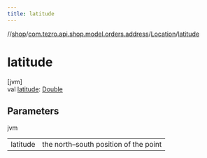 ```yaml
---
title: latitude
---
```

//[shop](../../../index.html)/[com.tezro.api.shop.model.orders.address](../index.html)/[Location](index.html)/[latitude](latitude.html)



# latitude



[jvm]\
val [latitude](latitude.html): [Double](https://kotlinlang.org/api/latest/jvm/stdlib/kotlin/-double/index.html)



## Parameters


jvm

| | |
|---|---|
| latitude | the north–south position of the point |




